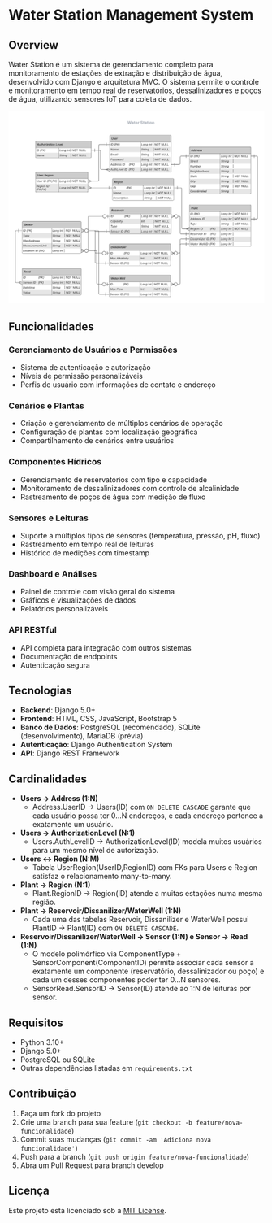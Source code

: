 # Water Station Management System

## Overview

Water Station é um sistema de gerenciamento completo para monitoramento de estações de extração e distribuição de água, desenvolvido com Django e arquitetura MVC. O sistema permite o controle e monitoramento em tempo real de reservatórios, dessalinizadores e poços de água, utilizando sensores IoT para coleta de dados.

![Sistema Water Station](WaterStation_1.png)

## Funcionalidades

### Gerenciamento de Usuários e Permissões
- Sistema de autenticação e autorização
- Níveis de permissão personalizáveis
- Perfis de usuário com informações de contato e endereço

### Cenários e Plantas
- Criação e gerenciamento de múltiplos cenários de operação
- Configuração de plantas com localização geográfica
- Compartilhamento de cenários entre usuários

### Componentes Hídricos
- Gerenciamento de reservatórios com tipo e capacidade
- Monitoramento de dessalinizadores com controle de alcalinidade
- Rastreamento de poços de água com medição de fluxo

### Sensores e Leituras
- Suporte a múltiplos tipos de sensores (temperatura, pressão, pH, fluxo)
- Rastreamento em tempo real de leituras
- Histórico de medições com timestamp

### Dashboard e Análises
- Painel de controle com visão geral do sistema
- Gráficos e visualizações de dados
- Relatórios personalizáveis

### API RESTful
- API completa para integração com outros sistemas
- Documentação de endpoints
- Autenticação segura

## Tecnologias

- **Backend**: Django 5.0+
- **Frontend**: HTML, CSS, JavaScript, Bootstrap 5
- **Banco de Dados**: PostgreSQL (recomendado), SQLite (desenvolvimento), MariaDB (prévia)
- **Autenticação**: Django Authentication System
- **API**: Django REST Framework

## Cardinalidades

- **Users → Address (1:N)**
  - Address.UserID → Users(ID) com `ON DELETE CASCADE` garante que cada usuário possa ter 0…N endereços, e cada endereço pertence a exatamente um usuário.
- **Users → AuthorizationLevel (N:1)**
  - Users.AuthLevelID → AuthorizationLevel(ID) modela muitos usuários para um mesmo nível de autorização.
- **Users ↔ Region (N:M)**
  - Tabela UserRegion(UserID,RegionID) com FKs para Users e Region satisfaz o relacionamento many-to-many.
- **Plant → Region (N:1)**
  - Plant.RegionID → Region(ID) atende a muitas estações numa mesma região.
- **Plant → Reservoir/Dissanilizer/WaterWell (1:N)**
  - Cada uma das tabelas Reservoir, Dissanilizer e WaterWell possui PlantID → Plant(ID) com `ON DELETE CASCADE`.
- **Reservoir/Dissanilizer/WaterWell → Sensor (1:N) e Sensor → Read (1:N)**
  - O modelo polimórfico via ComponentType + SensorComponent(ComponentID) permite associar cada sensor a exatamente um componente (reservatório, dessalinizador ou poço) e cada um desses componentes poder ter 0…N sensores.
  - SensorRead.SensorID → Sensor(ID) atende ao 1:N de leituras por sensor.


## Requisitos

- Python 3.10+
- Django 5.0+
- PostgreSQL ou SQLite
- Outras dependências listadas em `requirements.txt`

## Contribuição

1. Faça um fork do projeto
2. Crie uma branch para sua feature (`git checkout -b feature/nova-funcionalidade`)
3. Commit suas mudanças (`git commit -am 'Adiciona nova funcionalidade'`)
4. Push para a branch (`git push origin feature/nova-funcionalidade`)
5. Abra um Pull Request para branch develop

## Licença

Este projeto está licenciado sob a [MIT License](LICENSE).

